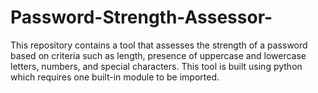 # Password-Strength-Assessor-
This repository contains a tool that assesses the strength of a password based on criteria such as length, presence of
uppercase and lowercase letters, numbers, and special characters.
This tool is built using python which requires one built-in module to be imported.
